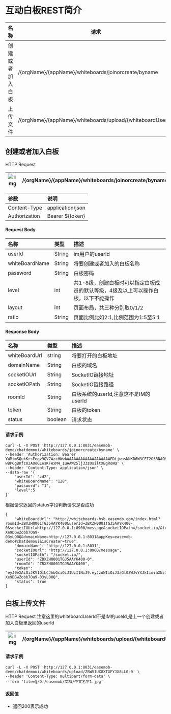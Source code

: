# 互动白板REST简介

| 名称             | 请求                                                       | method |
| ---------------- | ---------------------------------------------------------- | ------ |
| 创建或者加入白板 | /{orgName}/{appName}/whiteboards/joinorcreate/byname       | POST   |
| 上传文件         | /{orgName}/{appName}/whiteboards/upload/{whiteboardUserId} | POST   |

## 创建或者加入白板

HTTP Request

| ![img](@static/images/privitization/post.png) | /{orgName}/{appName}/whiteboards/joinorcreate/byname |
| ---- | ---------------------------------------------------- |

| 参数          | 说明             |
| :------------ | :--------------- |
| Content-Type  | application/json |
| Authorization | Bearer ${token}  |

#### Request Body

| 名称           | 类型   | 描述                                                         |
| :------------- | :----- | :----------------------------------------------------------- |
| userId         | String | im用户的userId                                               |
| whiteBoardName | String | 将要创建或者加入的白板名称                                   |
| password       | String | 白板密码                                                     |
| level          | int    | 共1-8级，创建白板时可以指定白板成员的默认等级，4级及以上可以操作白板，以下不能操作 |
| layout         | int    | 页面布局，共三种分别取0/1/2                                  |
| ratio          | String | 页面比例比如2:1,比例范围为1:5至5:1                           |

#### Response Body

| 名称          | 类型    | 描述                                  |
| :------------ | :------ | :------------------------------------ |
| whiteBoardUrl | string  | 将要打开的白板地址                    |
| domainName    | String  | 白板的域名                            |
| socketIOUrl   | String  | SocketIO链接地址                      |
| socketIOPath  | String  | SocketIO链接路径                      |
| roomId        | String  | 白板系统的userId,注意这不是IM的userId |
| token         | String  | 白板的token                           |
| status        | boolean | 请求状态                              |

#### 请求示例

```
curl -L -X POST 'http://127.0.0.1:8031/easemob-demo/chatdemoui/whiteboards/joinorcreate/byname' \
--header 'Authorization: Bearer YWMtmSQukKrsEeqv9QV7AzcHWwAAAAAAAAAAAAAAAAAAAAFDtjwasNNKD6W3CET2O3RNAQMAAAFynSVq-wBPGgBKfz02AUoGLesKFexM4_1uAAW25lj33z0siltXBgRoWQ' \
--header 'Content-Type: application/json' \
--data-raw '{
    "userId": "zd2",
    "whiteBoardName": "128",
    "password": "1",
    "level":5
}'
```

根据请求返回的status字段判断请求是否成功

```
{
    "whiteBoardUrl": "http://whiteboards-hsb.easemob.com/index.html?roomId=ZBXZH0001TGJ5AAYK400&userId=ZBXZH0001TGJ5AAYK400-0&socketIOUrl=http://127.0.0.1:8900/message&socketIOPath=/socket.io/&token=eyJ0eXAiOiJKV1QiLCJhbGciOiJIUzI1NiJ9.eyJzdWIiOiJ3aGl0ZWJvYXJkIiwiaXNzIjoiZWFzZW1vYiIsInVzZXJOYW1lIjoiemQyIiwiZXhwIjoxNTk3NDg1NTExLCJ1c2VySWQiOiJaQlhaSDAwMDFUR0o1QUFZSzQwMC0wIn0.izUKAFrQBKRnDEg1d_yt-Xe9DGwZobb7Oa9-03yLO0Q&domainName=http://127.0.0.1:8031&appKey=easemob-demo#chatdemoui&isCreater=true",
    "domainName": "http://127.0.0.1:8031",
    "socketIOUrl": "http://127.0.0.1:8900/message",
    "socketIOPath": "/socket.io/",
    "userId": "ZBXZH0001TGJ5AAYK400-0",
    "roomId": "ZBXZH0001TGJ5AAYK400",
    "token": "eyJ0eXAiOiJKV1QiLCJhbGciOiJIUzI1NiJ9.eyJzdWIiOiJ3aGl0ZWJvYXJkIiwiaXNzIjoiZWFzZW1vYiIsInVzZXJOYW1lIjoiemQyIiwiZXhwIjoxNTk3NDg1NTExLCJ1c2VySWQiOiJaQlhaSDAwMDFUR0o1QUFZSzQwMC0wIn0.izUKAFrQBKRnDEg1d_yt-Xe9DGwZobb7Oa9-03yLO0Q",
    "status": true
}
```

## 白板上传文件

HTTP Request 注意这里的whiteboardUserId不是IM的useId,是上一个创建或者加入白板里返回的userId

| ![img](@static/images/privitization/post.png) | /{orgName}/{appName}/whiteboards/upload/{whiteboardUserId} |
| ---- | ---------------------------------------------------------- |

#### 请求示例

```
curl -L -X POST 'http://127.0.0.1:8031/easemob-demo/chatdemoui/whiteboards/upload/ZBW51UX8XTGFYJX8LL0-0' \
--header 'Content-Type: multipart/form-data' \
--form 'file=@/D:/easemob/文档/中文名字1.jpg'
```

#### 返回值

- 返回200表示成功